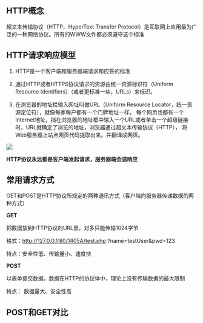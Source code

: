 ## HTTP概念

超文本传输协议（HTTP、HyperText Transfer Protocol）是互联网上应用最为广泛的一种网络协议。所有的WWW文件都必须遵守这个标准

## HTTP请求响应模型

1. HTTP是一个客户端和服务器端请求和应答的标准

2. 通过HTTP或者HTTPS协议请求的资源由统一资源标识符（Uniform Resource Identifiers）（或者更标准一些，URLs）来标识。

3. 在浏览器的地址栏输入网址叫做URL（Uniform Resource Locator，统一资源定位符），就像每家每户都有一个门牌地址一样，
每个网页也都有一个Internet地址，挡在浏览器的地址框中输入一个URL或者单击一个超级链接时，URL就确定了浏览的地址，浏览器通过超文本传输协议（HTTP），
将Web服务器上站点网页代码提取出来。并翻译成网页。

![](https://nts.newbieol.com/static/k25/03_%E5%BC%95%E6%93%8E%E9%AB%98%E7%BA%A7%E8%BF%9B%E9%98%B6/%E6%95%B0%E6%8D%AE%E5%A4%84%E7%90%86%E5%8F%8AHTTP%E5%BA%94%E7%94%A8/Http/images/20161215215617.jpg)

**HTTP协议永远都是客户端发起请求，服务器端会送响应**

## 常用请求方式

GET和POST是HTTP协议所规定的两种通讯方式（客户端向服务器传递数据的两种方式）

**GET**

把数据放到HTTP协议的URL里，对多只能传输1024字节

格式：http://127.0.0.1:80/1405A/test.php ?name=testUser&pwd=123

特点：安全性低、传输量小、速度快

**POST**

以表单提交数据，数据在HTTP的协议体中，理论上没有传输数据的最大限制

特点： 数据量大、安全性高

## POST和GET对比




































































